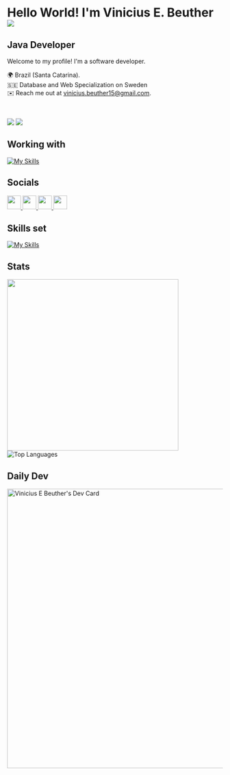 Hello World! I'm Vinicius E. Beuther   ![](https://user-images.githubusercontent.com/18350557/176309783-0785949b-9127-417c-8b55-ab5a4333674e.gif)
===========================================================================================================================================

Java Developer
-------------------

Welcome to my profile! I'm a software developer.

🌍  Brazil (Santa Catarina).
<br>
🇸🇪 Database and Web Specialization on Sweden
<br>
✉️  Reach me out at [vinicius.beuther15@gmail.com](mailto:vinicius.beuther15@gmail.com).

<br>

<a href="https://www.github.com/ViniciusBeuther" target="_blank" rel="noreferrer"><img
src="https://img.shields.io/github/followers/ViniciusBeuther?logo=github&style=for-the-badge&color=0891b2&labelColor=1c1917" /></a>
![](https://komarev.com/ghpvc/?username=ViniciusBeuther&color=blueviolet)


## Working with
[![My Skills](https://skillicons.dev/icons?i=java,mysql,python,git,bitbucket,elasticsearch,idea,regex&perline=10)](https://skillicons.dev)

## Socials
<p align="left"> <a href="https://www.dev.to/viniciusbeuther" target="_blank" rel="noreferrer"> <picture> <source media="(prefers-color-scheme: dark)" srcset="https://raw.githubusercontent.com/danielcranney/readme-generator/main/public/icons/socials/devdotto-dark.svg" /> <source media="(prefers-color-scheme: light)" srcset="https://raw.githubusercontent.com/danielcranney/readme-generator/main/public/icons/socials/devdotto.svg" /> <img src="https://raw.githubusercontent.com/danielcranney/readme-generator/main/public/icons/socials/devdotto.svg" width="32" height="32" /> </picture> </a> <a href="https://www.github.com/ViniciusBeuther" target="_blank" rel="noreferrer"> <picture> <source media="(prefers-color-scheme: dark)" srcset="https://raw.githubusercontent.com/danielcranney/readme-generator/main/public/icons/socials/github-dark.svg" /> <source media="(prefers-color-scheme: light)" srcset="https://raw.githubusercontent.com/danielcranney/readme-generator/main/public/icons/socials/github.svg" /> <img src="https://raw.githubusercontent.com/danielcranney/readme-generator/main/public/icons/socials/github.svg" width="32" height="32" /> </picture> </a> <a href="https://www.linkedin.com/in/viniciuseduardobeuther" target="_blank" rel="noreferrer"> <picture> <source media="(prefers-color-scheme: dark)" srcset="https://raw.githubusercontent.com/danielcranney/readme-generator/main/public/icons/socials/linkedin-dark.svg" /> <source media="(prefers-color-scheme: light)" srcset="https://raw.githubusercontent.com/danielcranney/readme-generator/main/public/icons/socials/linkedin.svg" /> <img src="https://raw.githubusercontent.com/danielcranney/readme-generator/main/public/icons/socials/linkedin.svg" width="32" height="32" /> </picture> </a> <a href="https://www.stackoverflow.com/users/vinicius-e-beuther" target="_blank" rel="noreferrer"> <picture> <source media="(prefers-color-scheme: dark)" srcset="https://raw.githubusercontent.com/danielcranney/readme-generator/main/public/icons/socials/stackoverflow-dark.svg" /> <source media="(prefers-color-scheme: light)" srcset="https://raw.githubusercontent.com/danielcranney/readme-generator/main/public/icons/socials/stackoverflow.svg" /> <img src="https://raw.githubusercontent.com/danielcranney/readme-generator/main/public/icons/socials/stackoverflow.svg" width="32" height="32" /> </picture> </a></p>

## Skills set

[![My Skills](https://skillicons.dev/icons?i=js,html,css,sass,typescript,react,tailwind,vite,git,npm,github,python,nodejs,express,postman,mysql,sqlite,vscode,idea,figma&perline=10)](https://skillicons.dev)

<!-- STATS / STREAK -->

## Stats
<p align="left">
  <img src="https://github-readme-stats.vercel.app/api?username=ViniciusBeuther&show_icons=true&title_color=7A7ADB&icon_color=2234AE&text_color=D3D3D3&bg_color=0,000000,130F40&hide_border=true" width="400">
<img border="None" align="top" src="https://github-readme-stats.vercel.app/api/top-langs/?username=ViniciusBeuther&layout=compact&title_color=7A7ADB&icon_color=2234AE&text_color=D3D3D3&bg_color=0,000000,130F40&hide_border=true" alt="Top Languages">  
</p>

## Daily Dev
<div align="left">
  <a href="https://app.daily.dev/viniciusebeuther"><img src="https://api.daily.dev/devcards/v2/YO6iUK4cqfrXxmKT86Vea.png?type=wide&r=s8b" width="652" alt="Vinicius E Beuther's Dev Card"/></a>
</div>
